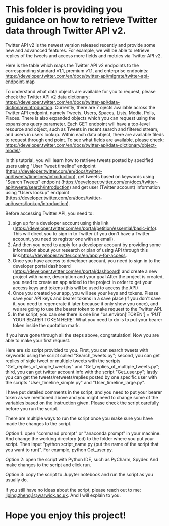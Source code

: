 # This folder is providing you guidance on how to retrieve Twitter data through Twitter API v2. 

Twitter API v2 is the newest version released recently and provide some new and advancced features. For example, we will be able to retrieve replies of the tweets and access more fields and metrics via Twitter API v2.

Here is the table which maps the Twitter API v2 endpoints to the corresponding standard v1.1, premium v1.1, and enterprise endpoints: https://developer.twitter.com/en/docs/twitter-api/migrate/twitter-api-endpoint-map

To understand what data objects are available for you to request, please check the Twitter API v2 data dictionary: https://developer.twitter.com/en/docs/twitter-api/data-dictionary/introduction. Currently, there are 7 ojects available across the Twitter API endpoint, namely Tweets, Users, Spaces, Lists, Media, Polls, Places. There is also expanded objects which you can request using the expansions query parameter. Each GET endpoint will have a top-level resource and object, such as Tweets in recent search and filtered stream, and users in users lookup. Within each data object, there are available fileds to request through end point. To see what fields are available, please check: https://developer.twitter.com/en/docs/twitter-api/data-dictionary/object-model/.

In this tutorial, you will learn how to retrieve tweets posted by specified users using "User Tweet timeline" endpoint (https://developer.twitter.com/en/docs/twitter-api/tweets/timelines/introduction), get tweets based on keywords using "Search Tweets" endpoint (https://developer.twitter.com/en/docs/twitter-api/tweets/search/introduction) and get user (Twitter account) information using "Users lookup" endpoint (https://developer.twitter.com/en/docs/twitter-api/users/lookup/introduction).

Before accessing Twitter API, you need to:

1) sign up for a developer account using this link (https://developer.twitter.com/en/portal/petition/essential/basic-info). This will direct you to sign in to Twitter (if you don't have a Twitter account, you need to register one with an email). 
2) And then you need to apply for a developer account by providing some information about your research or plan of using API through this link:https://developer.twitter.com/en/apply-for-access.
3) Once you have access to developer account, you need to sign in to the developer portal dashboard (https://developer.twitter.com/en/portal/dashboard) and create a new project with name, description and your goal.After the project is created, you need to create an app added to the project in order to get your access keys and tokens (this will be used to access the API)
4) Once you created your app, you will see your keys and tokens. Please save your API keys and bearer tokens in a save place (if you don't save it, you need to regenerate it later because it only show you once), and we are going to use the bearer token to make request to the Twitter API.
5) In the script, you can see there is one line "os.environ['TOKEN'] = 'PUT YOUR BEARER TOKEN HERE'. What you need to do is to put your bearer token inside the quotation mark.

If you have gone through all the steps above, congratulation! Now you are able to make your first request.

Here are six script provided to you. 
First, you can search tweets with keywords using the script called "Search_tweets.py"; second, you can get replies of sigle tweet or multiple tweets with the scripts "Get_replies_of_single_tweet.py" and "Get_replies_of_multiple_tweets.py"; third, you can get twitter account info with the script "Get_user.py"; lastly you can get the tweets/retweets/replies posted by one specific user with the scripts "User_timeline_simple.py" and "User_timeline_large.py".

I have put detailed comments in the script, and you need to put your bearer token as we mentioned above and you might need to change some of the variables based on the instruction given. Please check the script carefully before you run the script.

There are multiple ways to run the script once you make sure you have made the changes to the script.

Option 1: open "command prompt" or "anaconda prompt" in your machine. And change the working directory (cd) to the folder where you put your script. Then input "python script_name.py (put the name of the script that you want to run)". For example, python Get_user.py.

Option 2: open the script with Python IDE, such as PyCharm, Spyder. And make changes to the script and click run.

Option 3: copy the script to Jupyter notebook and run the script as you usually do.

If you still have no ideas about the script, please reach out to me: liping.zheng.1@warwick.ac.uk. And I will explain to you.

# Hope you enjoy this project!
